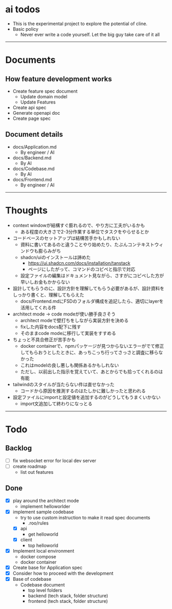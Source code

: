 # ai todos
- This is the experimental project to explore the potential of cline.
- Basic policy
    - Never ever write a code yourself. Let the big guy take care of it all

---

# Documents
## How feature development works
- Create feature spec document
    - Update domain model
    - Update Features
- Create api spec
- Generate openapi doc
- Create page spec

## Document details
- docs/Application.md
    - By engineer / AI
- docs/Backend.md
    - By AI
- docs/Codebase.md
    - By AI
- docs/Frontend.md
    - By engineer / AI

---

# Thoughts
- context windowが結構すぐ膨れるので、やり方に工夫がいるかも
    - ある程度の大きさで2-3分作業する単位でタスクをやらせるとか
- コードベースのセットアップは結構苦手かもしれない
    - 資料に書いてあるのと違うことやり始めたり、たぶんコンテキストウィンドウも膨らみがち
    - shadcn/uiのインストールは諦めた
        - https://ui.shadcn.com/docs/installation/tanstack
        - ページにしたがって、コマンドのコピペと指示で対応
    - 設定ファイルの編集はドキュメント見ながら、さすがにコピペした方が早いしお金もかからない
- 設計してもらうのに、設計方針を理解してもらう必要があるが、設計資料をしっかり書くと、理解してもらえた
    - docs/Frontend.mdにFSDのフォルダ構成を追記したら、適切にlayerを活用してくれる件
- architect mode -> code modeが使い勝手良さそう
    - architect modeで壁打ちをしながら実装方針を決める
    - fixした内容をdocs配下に残す
    - そのままcode modeに移行して実装をすすめる
- ちょっと不具合修正が苦手かも
    - docker containerで、npmパッケージが見つからないエラーがでて修正してもらおうとしたときに、あっちこっち行ってさっさと調査に移らなかった
    - これはmodelの良し悪しも関係あるかもしれない
    - ただし、以前出した指示を覚えていて、あとからでも拾ってくれるのは有能
- tailwindのスタイルが当たらない件は直せなかった
    - コードから原因を推測するのはたしかに難しかったと思われる
- 設定ファイルにimportと設定値を追加するのがどうしてもうまくいかない
    - import文追加して終わりになっとる

---

# Todo
## Backlog
- [ ] fix websocket error for local dev server
- [ ] create roadmap
    - list out features

## Done
- [x] play around the architect mode
    - implement helloworlder
- [x] implement sample codebase
    - try to use custom instruction to make it read spec documents
        - .roo/rules
    - [x] api
        - get helloworld
    - [x] client
        - top helloworld
- [x] Implement local environment
    - docker compose
    - docker container
- [x] Create base for Application spec
- [x] Consider how to proceed with the development
- [x] Base of codebase
    - Codebase document
        - top level folders
        - backend (tech stack, folder structure)
        - frontend (tech stack, folder structure)